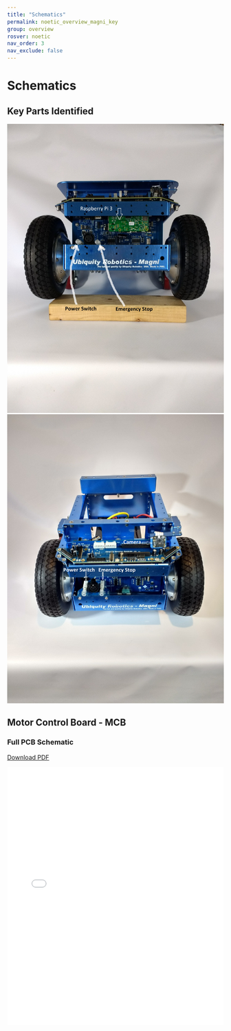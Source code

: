 ```yaml
---
title: "Schematics"
permalink: noetic_overview_magni_key
group: overview
rosver: noetic
nav_order: 3
nav_exclude: false
---
```


# Schematics

## Key Parts Identified

<img src="assets/Magni_Front_View_1.jpg" >

<img src="assets/Magni_Front_View_2.jpg" >

## Motor Control Board - MCB



### Full PCB Schematic

[Download PDF](Magni_MCB_pinout.pdf)

<embed src="Magni_MCB_pinout.pdf" width="100%" height="600px">
